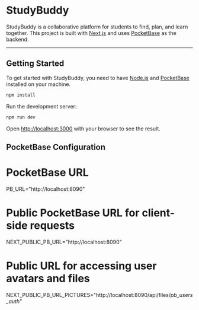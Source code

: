 # StudyBuddy

StudyBuddy is a collaborative platform for students to find, plan, and learn together. This project is built with [Next.js](https://nextjs.org) and uses [PocketBase](https://pocketbase.io) as the backend.

---

## Getting Started

To get started with StudyBuddy, you need to have [Node.js](https://nodejs.org) and [PocketBase](https://pocketbase.io) installed on your machine.




```bash
npm install
```

Run the development server:

```bash
npm run dev
```

Open [http://localhost:3000](http://localhost:3000) with your browser to see the result.

## PocketBase Configuration

# PocketBase URL
PB_URL="http://localhost:8090"

# Public PocketBase URL for client-side requests
NEXT_PUBLIC_PB_URL="http://localhost:8090"

# Public URL for accessing user avatars and files
NEXT_PUBLIC_PB_URL_PICTURES="http://localhost:8090/api/files/_pb_users_auth_"